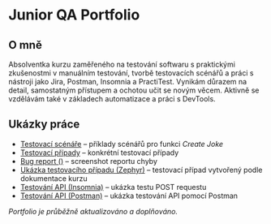 # Junior QA Portfolio

## O mně
Absolventka kurzu zaměřeného na testování softwaru s praktickými zkušenostmi v manuálním testování, tvorbě testovacích scénářů a práci s nástroji jako Jira, Postman, Insomnia a PractiTest. Vynikám důrazem na detail, samostatným přístupem a ochotou učit se novým věcem. Aktivně se vzdělávám také v základech automatizace a práci s DevTools.

## Ukázky práce
- [Testovací scénáře](files/Test_scenarios.md) – příklady scénářů pro funkci *Create Joke*  
- [Testovací případy](files/Test_cases.md) – konkrétní testovací případy
- [Bug report ()](images/Jira_bug.png) – screenshot reportu chyby  
- [Ukázka testovacího případu (Zephyr)](files/Jira_Test_Case.md) – testovací případ vytvořený podle dokumentace kurzu 
- [Testování API (Insomnia)](files/Insomnia_POST_OK.md) – ukázka testu POST requestu  
- [Testování API (Postman)](files/API_Postman.md) – ukázka testování API pomocí Postman

*Portfolio je průběžně aktualizováno a doplňováno.*

